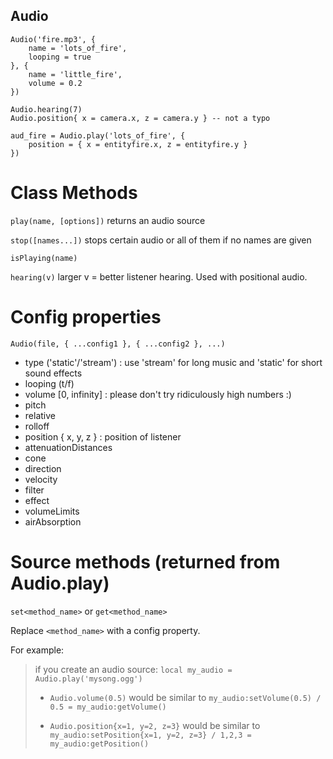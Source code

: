 ## Audio

```
Audio('fire.mp3', {
    name = 'lots_of_fire',
    looping = true
}, {
    name = 'little_fire',
    volume = 0.2
})

Audio.hearing(7)
Audio.position{ x = camera.x, z = camera.y } -- not a typo

aud_fire = Audio.play('lots_of_fire', {
    position = { x = entityfire.x, z = entityfire.y }
})
```

# Class Methods

`play(name, [options])` returns an audio source

`stop([names...])` stops certain audio or all of them if no names are given

`isPlaying(name)`

`hearing(v)` larger v = better listener hearing. Used with positional audio.

# Config properties

`Audio(file, { ...config1 }, { ...config2 }, ...)`

* type ('static'/'stream') : use 'stream' for long music and 'static' for short sound effects
* looping (t/f)
* volume [0, infinity] : please don't try ridiculously high numbers :)
* pitch
* relative
* rolloff
* position { x, y, z } : position of listener
* attenuationDistances
* cone
* direction
* velocity
* filter
* effect
* volumeLimits
* airAbsorption

# Source methods (returned from Audio.play)

`set<method_name>` or `get<method_name>`

Replace `<method_name>` with a config property.

For example:

> if you create an audio source: `local my_audio = Audio.play('mysong.ogg')`
>
> * `Audio.volume(0.5)` would be similar to `my_audio:setVolume(0.5) / 0.5 = my_audio:getVolume()`
>
> * `Audio.position{x=1, y=2, z=3}` would be similar to `my_audio:setPosition{x=1, y=2, z=3} / 1,2,3 = my_audio:getPosition()`
